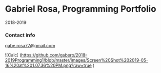 # Gabriel Rosa, Programming Portfolio
2018-2019

### Contact info
gabe.rosa77@gmail.com

![Calc] (https://github.com/gabero/2018-2019Programming1/blob/master/images/Screen%20Shot%202019-05-16%20at%201.07.36%20PM.png?raw=true )

